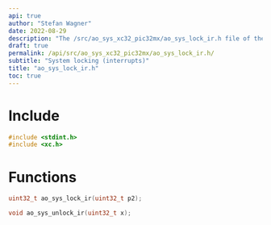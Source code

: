 ```yaml
---
api: true
author: "Stefan Wagner"
date: 2022-08-29
description: "The /src/ao_sys_xc32_pic32mx/ao_sys_lock_ir.h file of the ao real-time operating system."
draft: true
permalink: /api/src/ao_sys_xc32_pic32mx/ao_sys_lock_ir.h/
subtitle: "System locking (interrupts)"
title: "ao_sys_lock_ir.h"
toc: true
---
```


# Include

```c
#include <stdint.h>
#include <xc.h>
```

# Functions

```c
uint32_t ao_sys_lock_ir(uint32_t p2);
```

```c
void ao_sys_unlock_ir(uint32_t x);
```
